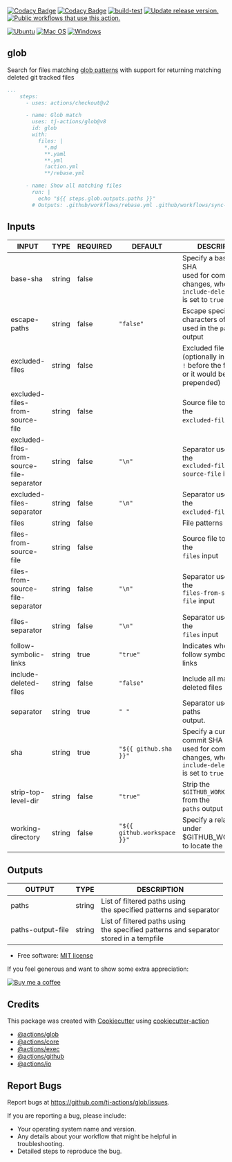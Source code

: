 [![Codacy Badge](https://app.codacy.com/project/badge/Grade/f7bad194af30455bbeea51747d7b5d61)](https://www.codacy.com/gh/tj-actions/glob/dashboard?utm_source=github.com\&utm_medium=referral\&utm_content=tj-actions/glob\&utm_campaign=Badge_Grade)
[![Codacy Badge](https://app.codacy.com/project/badge/Coverage/f7bad194af30455bbeea51747d7b5d61)](https://www.codacy.com/gh/tj-actions/glob/dashboard?utm_source=github.com\&utm_medium=referral\&utm_content=tj-actions/glob\&utm_campaign=Badge_Coverage)
[![build-test](https://github.com/tj-actions/glob/actions/workflows/test.yml/badge.svg?branch=main)](https://github.com/tj-actions/glob/actions/workflows/test.yml)
[![Update release version.](https://github.com/tj-actions/glob/workflows/Update%20release%20version./badge.svg)](https://github.com/tj-actions/glob/actions?query=workflow%3A%22Update+release+version.%22)
[![Public workflows that use this action.](https://img.shields.io/endpoint?url=https%3A%2F%2Fused-by.vercel.app%2Fapi%2Fgithub-actions%2Fused-by%3Faction%3Dtj-actions%2Fglob%26badge%3Dtrue)](https://github.com/search?l=YAML\&o=desc\&q=tj-actions+glob\&s=\&type=Code)

[![Ubuntu](https://img.shields.io/badge/Ubuntu-E95420?logo=ubuntu\&logoColor=white)](https://docs.github.com/en/actions/reference/workflow-syntax-for-github-actions#jobsjob_idruns-on)
[![Mac OS](https://img.shields.io/badge/mac%20os-000000?logo=macos\&logoColor=F0F0F0)](https://docs.github.com/en/actions/reference/workflow-syntax-for-github-actions#jobsjob_idruns-on)
[![Windows](https://img.shields.io/badge/Windows-0078D6?logo=windows\&logoColor=white)](https://docs.github.com/en/actions/reference/workflow-syntax-for-github-actions#jobsjob_idruns-on)

## glob

Search for files matching [glob patterns](https://docs.github.com/en/actions/learn-github-actions/workflow-syntax-for-github-actions#filter-pattern-cheat-sheet) with support for returning matching deleted git tracked files

```yaml
...
    steps:
      - uses: actions/checkout@v2

      - name: Glob match
        uses: tj-actions/glob@v8
        id: glob
        with:
          files: |
            *.md
            **.yaml
            **.yml
            !action.yml
            **/rebase.yml

      - name: Show all matching files
        run: |
          echo "${{ steps.glob.outputs.paths }}"
        # Outputs: .github/workflows/rebase.yml .github/workflows/sync-release-version.yml .github/workflows/test.yml...
```

## Inputs

<!-- AUTO-DOC-INPUT:START - Do not remove or modify this section -->

|                   INPUT                   |  TYPE  | REQUIRED |           DEFAULT           |                                                   DESCRIPTION                                                    |
|-------------------------------------------|--------|----------|-----------------------------|------------------------------------------------------------------------------------------------------------------|
| base-sha                                  | string | false    |                             | Specify a base commit SHA<br>used for comparing changes, when<br>`include-deleted-files` is set to `true`<br>    |
| escape-paths                              | string | false    | `"false"`                   | Escape special characters of filenames<br>used in the `paths` output<br>                                         |
| excluded-files                            | string | false    |                             | Excluded file patterns (optionally include<br>`!` before the file pattern<br>or it would be prepended)<br>       |
| excluded-files-from-source-file           | string | false    |                             | Source file to populate the<br>`excluded-files` input                                                            |
| excluded-files-from-source-file-separator | string | false    | `"\n"`                      | Separator used to split the<br>`excluded-files-from-source-file` input                                           |
| excluded-files-separator                  | string | false    | `"\n"`                      | Separator used to split the<br>`excluded-files` input                                                            |
| files                                     | string | false    |                             | File patterns                                                                                                    |
| files-from-source-file                    | string | false    |                             | Source file to populate the<br>`files` input                                                                     |
| files-from-source-file-separator          | string | false    | `"\n"`                      | Separator used to split the<br>`files-from-source-file` input                                                    |
| files-separator                           | string | false    | `"\n"`                      | Separator used to split the<br>`files` input                                                                     |
| follow-symbolic-links                     | string | true     | `"true"`                    | Indicates whether to follow symbolic<br>links                                                                    |
| include-deleted-files                     | string | false    | `"false"`                   | Include all matching deleted files<br>                                                                           |
| separator                                 | string | true     | `" "`                       | Separator used for the paths<br>output.                                                                          |
| sha                                       | string | true     | `"${{ github.sha }}"`       | Specify a current commit SHA<br>used for comparing changes, when<br>`include-deleted-files` is set to `true`<br> |
| strip-top-level-dir                       | string | false    | `"true"`                    | Strip the `$GITHUB_WORKSPACE` from the<br>`paths` output                                                         |
| working-directory                         | string | false    | `"${{ github.workspace }}"` | Specify a relative path under<br>$GITHUB\_WORKSPACE to locate the repository<br>                                  |

<!-- AUTO-DOC-INPUT:END -->

## Outputs

<!-- AUTO-DOC-OUTPUT:START - Do not remove or modify this section -->

|      OUTPUT       |  TYPE  |                                         DESCRIPTION                                          |
|-------------------|--------|----------------------------------------------------------------------------------------------|
| paths             | string | List of filtered paths using<br>the specified patterns and separator<br>                     |
| paths-output-file | string | List of filtered paths using<br>the specified patterns and separator<br>stored in a tempfile |

<!-- AUTO-DOC-OUTPUT:END -->

*   Free software: [MIT license](LICENSE)

If you feel generous and want to show some extra appreciation:

[![Buy me a coffee][buymeacoffee-shield]][buymeacoffee]

[buymeacoffee]: https://www.buymeacoffee.com/jackton1

[buymeacoffee-shield]: https://www.buymeacoffee.com/assets/img/custom_images/orange_img.png

## Credits

This package was created
with [Cookiecutter](https://github.com/cookiecutter/cookiecutter)
using [cookiecutter-action](https://github.com/tj-actions/cookiecutter-action)

*   [@actions/glob](https://github.com/actions/toolkit/tree/main/packages/glob)
*   [@actions/core](https://github.com/actions/toolkit/tree/main/packages/core)
*   [@actions/exec](https://github.com/actions/toolkit/tree/main/packages/exec)
*   [@actions/github](https://github.com/actions/toolkit/tree/main/packages/github)
*   [@actions/io](https://github.com/actions/toolkit/tree/main/packages/io)

## Report Bugs

Report bugs at https://github.com/tj-actions/glob/issues.

If you are reporting a bug, please include:

*   Your operating system name and version.
*   Any details about your workflow that might be helpful in troubleshooting.
*   Detailed steps to reproduce the bug.
